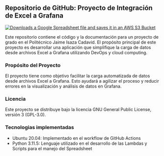## Repositorio de GitHub: Proyecto de Integración de Excel a Grafana

[![Downloads a Google Spreadsheet file and saves it in an AWS S3 Bucket](https://github.com/jpalominopDevco/staff-assessment-formatting-and-integration/actions/workflows/spreadsheet-load-to-s3-workflow/badge.svg)](https://github.com/jpalominopDevco/staff-assessment-formatting-and-integration/actions?query=workflow%3Aspreadsheet-load-to-s3-workflow)

Este repositorio contiene el código y la documentación para un proyecto de grado en el Politécnico Jaime Isaza Cadavid. El propósito principal de este proyecto es desarrollar una aplicación que simplifique la carga de datos desde archivos Excel a Grafana utilizando DevOps y cloud computing.

### Propósito del Proyecto

El proyecto tiene como objetivo facilitar la carga automatizada de datos desde archivos Excel a Grafana. Esto ayudará a agilizar el proceso y reducir errores en la visualización y análisis de datos en Grafana.

### Licencia

Este proyecto se distribuye bajo la licencia GNU General Public License, versión 3 (GPL-3.0).

### Tecnologias implementadas
- Ubuntu 20.04: Implementado en el workflow de GitHub Actions
- Python 3.11.5: Lenguaje utilizado en el desarrollo de las Lambdas y Scripts para el manejo del Spreadsheet
